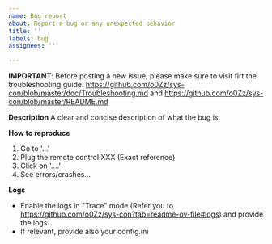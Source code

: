 ```yaml
---
name: Bug report
about: Report a bug or any unexpected behavior
title: ''
labels: bug
assignees: ''

---
```


**IMPORTANT**: Before posting a new issue, please make sure to visit firt the troubleshooting guide: https://github.com/o0Zz/sys-con/blob/master/doc/Troubleshooting.md and https://github.com/o0Zz/sys-con/blob/master/README.md 

**Description**
A clear and concise description of what the bug is.

**How to reproduce**
1. Go to '...'
2. Plug the remote control XXX (Exact reference)
3. Click on '....'
4. See errors/crashes...

**Logs**
- Enable the logs in "Trace" mode (Refer you to https://github.com/o0Zz/sys-con?tab=readme-ov-file#logs) and provide the logs.
- If relevant, provide also your config.ini